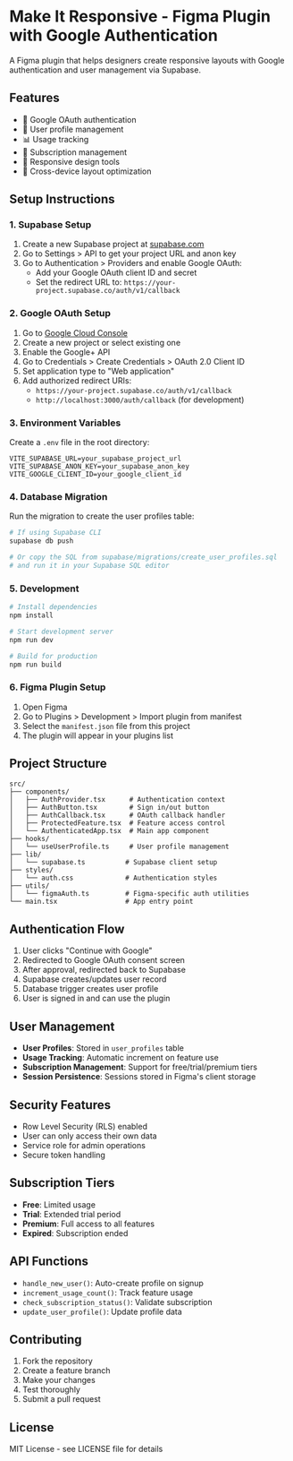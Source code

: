 # Make It Responsive - Figma Plugin with Google Authentication

A Figma plugin that helps designers create responsive layouts with Google authentication and user management via Supabase.

## Features

- 🔐 Google OAuth authentication
- 👤 User profile management
- 📊 Usage tracking
- 💎 Subscription management
- 🎨 Responsive design tools
- 📱 Cross-device layout optimization

## Setup Instructions

### 1. Supabase Setup

1. Create a new Supabase project at [supabase.com](https://supabase.com)
2. Go to Settings > API to get your project URL and anon key
3. Go to Authentication > Providers and enable Google OAuth:
   - Add your Google OAuth client ID and secret
   - Set the redirect URL to: `https://your-project.supabase.co/auth/v1/callback`

### 2. Google OAuth Setup

1. Go to [Google Cloud Console](https://console.cloud.google.com)
2. Create a new project or select existing one
3. Enable the Google+ API
4. Go to Credentials > Create Credentials > OAuth 2.0 Client ID
5. Set application type to "Web application"
6. Add authorized redirect URIs:
   - `https://your-project.supabase.co/auth/v1/callback`
   - `http://localhost:3000/auth/callback` (for development)

### 3. Environment Variables

Create a `.env` file in the root directory:

```env
VITE_SUPABASE_URL=your_supabase_project_url
VITE_SUPABASE_ANON_KEY=your_supabase_anon_key
VITE_GOOGLE_CLIENT_ID=your_google_client_id
```

### 4. Database Migration

Run the migration to create the user profiles table:

```bash
# If using Supabase CLI
supabase db push

# Or copy the SQL from supabase/migrations/create_user_profiles.sql
# and run it in your Supabase SQL editor
```

### 5. Development

```bash
# Install dependencies
npm install

# Start development server
npm run dev

# Build for production
npm run build
```

### 6. Figma Plugin Setup

1. Open Figma
2. Go to Plugins > Development > Import plugin from manifest
3. Select the `manifest.json` file from this project
4. The plugin will appear in your plugins list

## Project Structure

```
src/
├── components/
│   ├── AuthProvider.tsx      # Authentication context
│   ├── AuthButton.tsx        # Sign in/out button
│   ├── AuthCallback.tsx      # OAuth callback handler
│   ├── ProtectedFeature.tsx  # Feature access control
│   └── AuthenticatedApp.tsx  # Main app component
├── hooks/
│   └── useUserProfile.ts     # User profile management
├── lib/
│   └── supabase.ts          # Supabase client setup
├── styles/
│   └── auth.css             # Authentication styles
├── utils/
│   └── figmaAuth.ts         # Figma-specific auth utilities
└── main.tsx                 # App entry point
```

## Authentication Flow

1. User clicks "Continue with Google"
2. Redirected to Google OAuth consent screen
3. After approval, redirected back to Supabase
4. Supabase creates/updates user record
5. Database trigger creates user profile
6. User is signed in and can use the plugin

## User Management

- **User Profiles**: Stored in `user_profiles` table
- **Usage Tracking**: Automatic increment on feature use
- **Subscription Management**: Support for free/trial/premium tiers
- **Session Persistence**: Sessions stored in Figma's client storage

## Security Features

- Row Level Security (RLS) enabled
- User can only access their own data
- Service role for admin operations
- Secure token handling

## Subscription Tiers

- **Free**: Limited usage
- **Trial**: Extended trial period
- **Premium**: Full access to all features
- **Expired**: Subscription ended

## API Functions

- `handle_new_user()`: Auto-create profile on signup
- `increment_usage_count()`: Track feature usage
- `check_subscription_status()`: Validate subscription
- `update_user_profile()`: Update profile data

## Contributing

1. Fork the repository
2. Create a feature branch
3. Make your changes
4. Test thoroughly
5. Submit a pull request

## License

MIT License - see LICENSE file for details